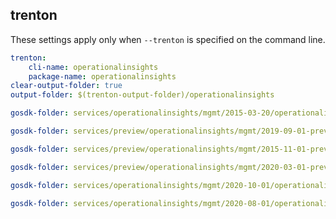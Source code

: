 
## trenton

These settings apply only when `--trenton` is specified on the command line.

``` yaml $(trenton)
trenton:
    cli-name: operationalinsights
    package-name: operationalinsights
clear-output-folder: true
output-folder: $(trenton-output-folder)/operationalinsights
```

``` yaml $(tag) == 'package-2015-03' && $(trenton)
gosdk-folder: services/operationalinsights/mgmt/2015-03-20/operationalinsights
```

``` yaml $(tag) == 'package-2019-09-preview' && $(trenton)
gosdk-folder: services/preview/operationalinsights/mgmt/2019-09-01-preview/operationalinsights
```

``` yaml $(tag) == 'package-2015-11-preview' && $(trenton)
gosdk-folder: services/preview/operationalinsights/mgmt/2015-11-01-preview/operationalinsights
```

``` yaml $(tag) == 'package-2020-03-preview' && $(trenton)
gosdk-folder: services/preview/operationalinsights/mgmt/2020-03-01-preview/operationalinsights
```

``` yaml $(tag) == 'package-2020-10' && $(trenton)
gosdk-folder: services/operationalinsights/mgmt/2020-10-01/operationalinsights
```

``` yaml $(tag) == 'package-2020-08' && $(trenton)
gosdk-folder: services/operationalinsights/mgmt/2020-08-01/operationalinsights
```
